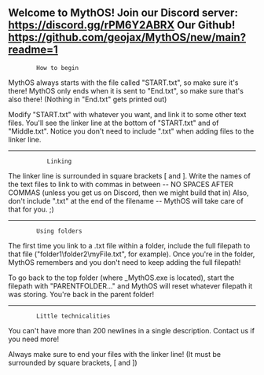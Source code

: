 Welcome to MythOS!
Join our Discord server: https://discord.gg/rPM6Y2ABRX
Our Github! https://github.com/geojax/MythOS/new/main?readme=1
-----------------------------------------------------------------
			How to begin
MythOS always starts with the file called "START.txt", so make sure it's there!
MythOS only ends when it is sent to "End.txt", so make sure that's also there!
(Nothing in "End.txt" gets printed out)

Modify "START.txt" with whatever you want, and link it to some
other text files. You'll see the linker line at the bottom of
"START.txt" and of "Middle.txt". Notice you don't need to include
".txt" when adding files to the linker line.

-----------------------------------------------------------------
			   Linking

The linker line is surrounded in square brackets [ and ].
Write the names of the text files to link to with commas in between -- 
			NO SPACES AFTER COMMAS
	(unless you get us on Discord, then we might build that in)
Also, don't include ".txt" at the end of the filename -- MythOS will 
take care of that for you. ;)

-----------------------------------------------------------------
			Using folders

The first time you link to a .txt file within a folder, include
the full filepath to that file ("folder1\folder2\myFile.txt", for example).
Once you're in the folder, MythOS remembers and you don't need to keep
adding the full filepath!

To go back to the top folder (where _MythOS.exe is located), 
start the filepath with "PARENTFOLDER\..." and MythOS will reset whatever
filepath it was storing. You're back in the parent folder!

-----------------------------------------------------------------
			Little technicalities

You can't have more than 200 newlines in a single description.
Contact us if you need more! 

Always make sure to end your files with the linker line! 
(It must be surrounded by square brackets, [ and ])
